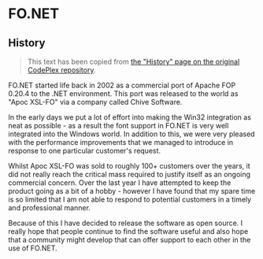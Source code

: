 # FO.NET
## History

> This text has been copied from [the "History" page on the original CodePlex repository](https://fonet.codeplex.com/wikipage?title=History).

FO.NET started life back in 2002 as a commercial port of Apache FOP 0.20.4 to the .NET environment. This port was released to the world as "Apoc XSL-FO" via a company called Chive Software.

In the early days we put a lot of effort into making the Win32 integration as neat as possible - as a result the font support in FO.NET is very well integrated into the Windows world. In addition to this, we were very pleased with the performance improvements that we managed to introduce in response to one particular customer's request.

Whilst Apoc XSL-FO was sold to roughly 100+ customers over the years, it did not really reach the critical mass required to justify itself as an ongoing commercial concern. Over the last year I have attempted to keep the product going as a bit of a hobby - however I have found that my spare time is so limited that I am not able to respond to potential customers in a timely and professional manner.

Because of this I have decided to release the software as open source. I really hope that people continue to find the software useful and also hope that a community might develop that can offer support to each other in the use of FO.NET.

